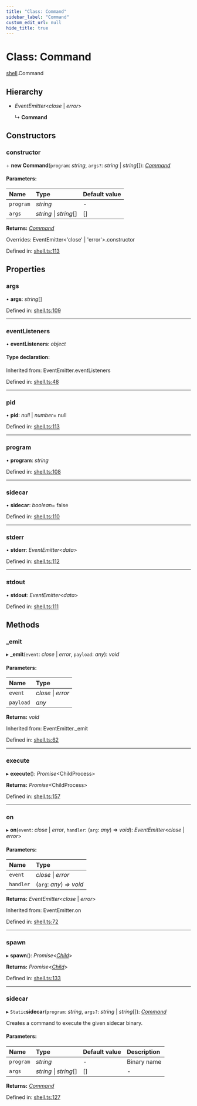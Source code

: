 ```yaml
---
title: "Class: Command"
sidebar_label: "Command"
custom_edit_url: null
hide_title: true
---
```


# Class: Command

[shell](../modules/shell.md).Command

## Hierarchy

* *EventEmitter*<*close* \| *error*\>

  ↳ **Command**

## Constructors

### constructor

\+ **new Command**(`program`: *string*, `args?`: *string* \| *string*[]): [*Command*](shell.command.md)

#### Parameters:

Name | Type | Default value |
:------ | :------ | :------ |
`program` | *string* | - |
`args` | *string* \| *string*[] | [] |

**Returns:** [*Command*](shell.command.md)

Overrides: EventEmitter&lt;&#x27;close&#x27; | &#x27;error&#x27;&gt;.constructor

Defined in: [shell.ts:113](https://github.com/tauri-apps/tauri/blob/850a99a5/tooling/api/src/shell.ts#L113)

## Properties

### args

• **args**: *string*[]

Defined in: [shell.ts:109](https://github.com/tauri-apps/tauri/blob/850a99a5/tooling/api/src/shell.ts#L109)

___

### eventListeners

• **eventListeners**: *object*

#### Type declaration:

Inherited from: EventEmitter.eventListeners

Defined in: [shell.ts:48](https://github.com/tauri-apps/tauri/blob/850a99a5/tooling/api/src/shell.ts#L48)

___

### pid

• **pid**: *null* \| *number*= null

Defined in: [shell.ts:113](https://github.com/tauri-apps/tauri/blob/850a99a5/tooling/api/src/shell.ts#L113)

___

### program

• **program**: *string*

Defined in: [shell.ts:108](https://github.com/tauri-apps/tauri/blob/850a99a5/tooling/api/src/shell.ts#L108)

___

### sidecar

• **sidecar**: *boolean*= false

Defined in: [shell.ts:110](https://github.com/tauri-apps/tauri/blob/850a99a5/tooling/api/src/shell.ts#L110)

___

### stderr

• **stderr**: *EventEmitter*<*data*\>

Defined in: [shell.ts:112](https://github.com/tauri-apps/tauri/blob/850a99a5/tooling/api/src/shell.ts#L112)

___

### stdout

• **stdout**: *EventEmitter*<*data*\>

Defined in: [shell.ts:111](https://github.com/tauri-apps/tauri/blob/850a99a5/tooling/api/src/shell.ts#L111)

## Methods

### \_emit

▸ **_emit**(`event`: *close* \| *error*, `payload`: *any*): *void*

#### Parameters:

Name | Type |
:------ | :------ |
`event` | *close* \| *error* |
`payload` | *any* |

**Returns:** *void*

Inherited from: EventEmitter._emit

Defined in: [shell.ts:62](https://github.com/tauri-apps/tauri/blob/850a99a5/tooling/api/src/shell.ts#L62)

___

### execute

▸ **execute**(): *Promise*<ChildProcess\>

**Returns:** *Promise*<ChildProcess\>

Defined in: [shell.ts:157](https://github.com/tauri-apps/tauri/blob/850a99a5/tooling/api/src/shell.ts#L157)

___

### on

▸ **on**(`event`: *close* \| *error*, `handler`: (`arg`: *any*) => *void*): *EventEmitter*<*close* \| *error*\>

#### Parameters:

Name | Type |
:------ | :------ |
`event` | *close* \| *error* |
`handler` | (`arg`: *any*) => *void* |

**Returns:** *EventEmitter*<*close* \| *error*\>

Inherited from: EventEmitter.on

Defined in: [shell.ts:72](https://github.com/tauri-apps/tauri/blob/850a99a5/tooling/api/src/shell.ts#L72)

___

### spawn

▸ **spawn**(): *Promise*<[*Child*](shell.child.md)\>

**Returns:** *Promise*<[*Child*](shell.child.md)\>

Defined in: [shell.ts:133](https://github.com/tauri-apps/tauri/blob/850a99a5/tooling/api/src/shell.ts#L133)

___

### sidecar

▸ `Static`**sidecar**(`program`: *string*, `args?`: *string* \| *string*[]): [*Command*](shell.command.md)

Creates a command to execute the given sidecar binary.

#### Parameters:

Name | Type | Default value | Description |
:------ | :------ | :------ | :------ |
`program` | *string* | - | Binary name   |
`args` | *string* \| *string*[] | [] | - |

**Returns:** [*Command*](shell.command.md)

Defined in: [shell.ts:127](https://github.com/tauri-apps/tauri/blob/850a99a5/tooling/api/src/shell.ts#L127)
